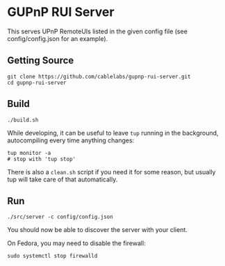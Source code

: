 # GUPnP RUI Server

This serves UPnP RemoteUIs listed in the given config file (see config/config.json for an example).

## Getting Source

    git clone https://github.com/cablelabs/gupnp-rui-server.git
    cd gupnp-rui-server

## Build

    ./build.sh

While developing, it can be useful to leave `tup` running in the background, autocompiling every time anything changes:

    tup monitor -a
    # stop with 'tup stop'

There is also a `clean.sh` script if you need it for some reason, but usually tup will take care of that automatically.

## Run

    ./src/server -c config/config.json

You should now be able to discover the server with your client.

On Fedora, you may need to disable the firewall:

    sudo systemctl stop firewalld
